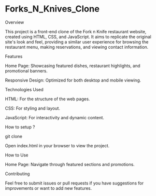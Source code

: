 # Forks_N_Knives_Clone


Overview

This project is a front-end clone of the Fork n Knife restaurant website, created using HTML, CSS, and JavaScript. It aims to replicate the original site's look and feel, providing a similar user experience for browsing the restaurant menu, making reservations, and viewing contact information.

Features

Home Page: Showcasing featured dishes, restaurant highlights, and promotional banners.

Responsive Design: Optimized for both desktop and mobile viewing.

Technologies Used

HTML: For the structure of the web pages.

CSS: For styling and layout.

JavaScript: For interactivity and dynamic content.

How to setup ?

git clone 

Open index.html in your browser to view the project.

How to Use

Home Page: Navigate through featured sections and promotions.

Contributing

Feel free to submit issues or pull requests if you have suggestions for improvements or want to add new features.
